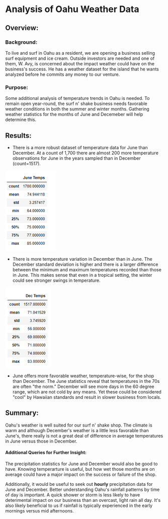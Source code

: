 # Analysis of Oahu Weather Data

## Overview:
### Background:
To live and surf in Oahu as a resident, we are opening a business selling surf equipment and ice cream. Outside investors are needed and one of them, W. Avy, is concerned about the impact weather could have on the business's success. He has a weather dataset for the island that he wants analyzed before he commits any money to our venture.

### Purpose:
Some additional analysis of temperature trends in Oahu is needed. To remain open year-round, the surf n' shake business needs favorable weather conditions in both the summer and winter months. Gathering weather statistics for the months of June and Decemeber will help determine this.

## Results:
- There is a more robust dataset of temperature data for June than December. At a count of 1,700 there are almost 200 more temperature observations for June in the years sampled than in December (count=1517).

![June](https://github.com/bfox87/surfs_up/blob/main/Screenshots/June.PNG)
- There is more temperature variation in December than in June. The December standard deviation is higher and there is a larger difference between the minimum and maximum temperatures recorded than those in June. This makes sense that even in a tropical setting, the winter could see stronger swings in temperature.

![December](https://github.com/bfox87/surfs_up/blob/main/Screenshots/December.PNG)
- June offers more favorable weather, temperature-wise, for the shop than December.  The June statistics reveal that temperatures in the 70s are often "the norm." December will see more days in the 60 degree range, which are not cold by any means. Yet these could be considered "cool" by Hawaiian standards and result in slower business from locals.

## Summary:
Oahu's weather is well suited for our surf n' shake shop. The climate is warm and although December's weather is a little less favorable than June's, there really is not a great deal of difference in average temperatures in June versus those in December.

#### Additional Queries for Further Insight:
The precipitation statistics for June and December would also be good to have. Knowing temperarture is useful, but how wet those months are on average could have a major impact on the success or failure of the shop.

Additionally, it would be useful to seek out **hourly** precipitation data for June and December. Better understanding Oahu's rainfall patterns by time of day is important. A quick shower or storm is less likely to have deterimental impact on our business than an overcast, light rain all day. It's also likely beneficial to us if rainfall is typically experienced in the early mornings versus mid afternoons.